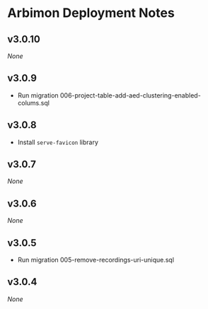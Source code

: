 # Arbimon Deployment Notes

## v3.0.10

_None_

## v3.0.9

- Run migration 006-project-table-add-aed-clustering-enabled-colums.sql

## v3.0.8

- Install `serve-favicon` library

## v3.0.7

_None_

## v3.0.6

_None_

## v3.0.5

- Run migration 005-remove-recordings-uri-unique.sql

## v3.0.4

_None_
